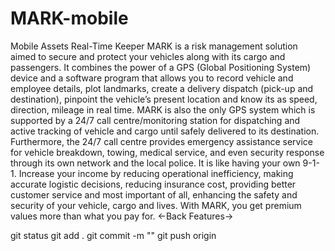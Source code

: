 # MARK-mobile
Mobile Assets Real-Time Keeper  MARK is a risk management solution aimed to secure and protect your vehicles along with its cargo and passengers. It combines the power of a GPS (Global Positioning System) device and a software program that allows you to record vehicle and employee details, plot landmarks, create a delivery dispatch (pick-up and destination), pinpoint the vehicle’s present location and know its as speed, direction, mileage in real time.  MARK is also the only GPS system which is supported by a 24/7 call centre/monitoring station for dispatching and active tracking of vehicle and cargo until safely delivered to its destination. Furthermore, the 24/7 call centre provides emergency assistance service for vehicle breakdown, towing, medical service, and even security response through its own network and the local police. It is like having your own 9-1-1. Increase your income by reducing operational inefficiency, making accurate logistic decisions, reducing insurance cost, providing better customer service and most important of all, enhancing the safety and security of your vehicle, cargo and lives.  With MARK, you get premium values more than what you pay for.  ←Back Features→


git status
git add .
git commit -m ""
git push origin